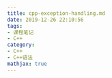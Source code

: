 ```yaml
---
title: cpp-exception-handling.md
date: 2019-12-26 22:10:56
tags:
- 课程笔记
- C++
category:
- C++
- C++语法
mathjax: true
---
```

